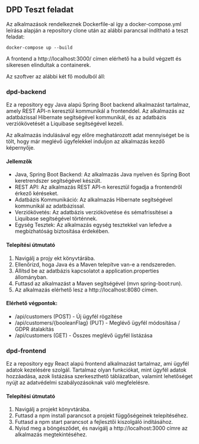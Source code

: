 ## DPD Teszt feladat

Az alkalmazások rendelkeznek Dockerfile-al így a docker-compose.yml leírása alapján a repository
clone után az alábbi parancsal indítható a teszt feladat:

`docker-compose up --build`

A frontend a http://localhost:3000/ címen elérhető ha a build végzett és sikeresen elindultak a
containerek.

Az szoftver az alábbi két fő modulból áll:

### dpd-backend

Ez a repository egy Java alapú Spring Boot backend alkalmazást tartalmaz, amely REST API-n keresztül
kommunikál a frontenddel. Az alkalmazás az adatbázissal Hibernate segítségével kommunikál, és az
adatbázis verziókövetését a Liquibase segítségével kezeli.

Az alkalmazás indulásával egy előre meghatározott adat mennyiséget be is tölt, hogy már meglévő
ügyfelekkel induljon az alkalmazás kezdő képernyője.

#### Jellemzők

* Java, Spring Boot Backend: Az alkalmazás Java nyelven és Spring Boot keretrendszer segítségével
  készült.
* REST API: Az alkalmazás REST API-n keresztül fogadja a frontendről érkező kéréseket.
* Adatbázis Kommunikáció: Az alkalmazás Hibernate segítségével kommunikál az adatbázissal.
* Verziókövetés: Az adatbázis verziókövetése és sémafrissítései a Liquibase segítségével történnek.
* Egység Tesztek: Az alkalmazás egység tesztekkel van lefedve a megbízhatóság biztosítása érdekében.

#### Telepítési útmutató

1. Navigálj a projy ekt könyvtárába.
2. Ellenőrizd, hoga Java és a Maven telepítve van-e a rendszereden.
3. Állítsd be az adatbázis kapcsolatot a application.properties állományban.
4. Futtasd az alkalmazást a Maven segítségével (mvn spring-boot:run).
5. Az alkalmazás elérhető lesz a http://localhost:8080 címen.

#### Elérhető végpontok:

- /api/customers (POST) - Új ügyfél rögzítése
- /api/customers/{booleanFlag} (PUT) - Meglévő ügyfél módosítása / GDPR átalakítás
- /api/customers (GET) - Összes meglévő ügyfél listázása

### dpd-frontend

Ez a repository egy React alapú frontend alkalmazást tartalmaz, ami ügyfél adatok kezelésére
szolgál. Tartalmaz olyan funkciókat, mint ügyfél adatok hozzáadása, azok listázása szerkeszthető
táblázatban, valamint lehetőséget nyújt az adatvédelmi szabályozásoknak való megfelelésre.

#### Telepítési útmutató

1. Navigálj a projekt könyvtárába.
2. Futtasd a npm install parancsot a projekt függőségeinek telepítéséhez.
3. Futtasd a npm start parancsot a fejlesztői kiszolgáló indításához.
4. Nyisd meg a böngésződet, és navigálj a http://localhost:3000 címre az alkalmazás megtekintéséhez.




